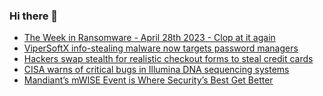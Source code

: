 ### Hi there 👋

<!--START_SECTION:feed-->
* [The Week in Ransomware - April 28th 2023 - Clop at it again](https://www.bleepingcomputer.com/news/security/the-week-in-ransomware-april-28th-2023-clop-at-it-again/)
* [ViperSoftX info-stealing malware now targets password managers](https://www.bleepingcomputer.com/news/security/vipersoftx-info-stealing-malware-now-targets-password-managers/)
* [Hackers swap stealth for realistic checkout forms to steal credit cards](https://www.bleepingcomputer.com/news/security/hackers-swap-stealth-for-realistic-checkout-forms-to-steal-credit-cards/)
* [CISA warns of critical bugs in Illumina DNA sequencing systems](https://www.bleepingcomputer.com/news/security/cisa-warns-of-critical-bugs-in-illumina-dna-sequencing-systems/)
* [Mandiant’s mWISE Event is Where Security’s Best Get Better](https://www.bleepingcomputer.com/news/security/mandiants-mwise-event-is-where-securitys-best-get-better/)
<!--END_SECTION:feed-->

<!--
**frankenk/frankenk** is a ✨ _special_ ✨ repository because its `README.md` (this file) appears on your GitHub profile.

Here are some ideas to get you started:

- 🔭 I’m currently working on ...
- 🌱 I’m currently learning ...
- 👯 I’m looking to collaborate on ...
- 🤔 I’m looking for help with ...
- 💬 Ask me about ...
- 📫 How to reach me: ...
- 😄 Pronouns: ...
- ⚡ Fun fact: ...
-->



